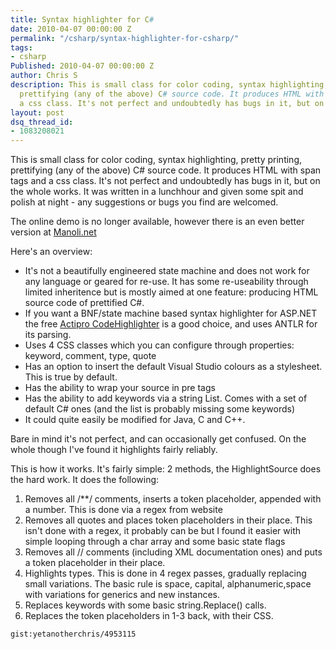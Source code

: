 ```yaml
---
title: Syntax highlighter for C#
date: 2010-04-07 00:00:00 Z
permalink: "/csharp/syntax-highlighter-for-csharp/"
tags:
- csharp
Published: 2010-04-07 00:00:00 Z
author: Chris S
description: This is small class for color coding, syntax highlighting, pretty printing,
  prettifying (any of the above) C# source code. It produces HTML with span tags and
  a css class. It's not perfect and undoubtedly has bugs in it, but on the whole works
layout: post
dsq_thread_id:
- 1083208021
---
```


This is small class for color coding, syntax highlighting, pretty printing, prettifying (any of the above) C# source code. It produces HTML with span tags and a css class. It's not perfect and undoubtedly has bugs in it, but on the whole works. It was written in a lunchhour and given some spit and polish at night - any suggestions or bugs you find are welcomed.

<!--more-->

The online demo is no longer available, however there is an even better version at [Manoli.net][1]

Here's an overview:

  * It's not a beautifully engineered state machine and does not work for any language or geared for re-use. It has some re-useability through limited inheritence but is mostly aimed at one feature: producing HTML source code of prettified C#.
  * If you want a BNF/state machine based syntax highlighter for ASP.NET the free [Actipro CodeHighlighter][2] is a good choice, and uses ANTLR for its parsing.
  * Uses 4 CSS classes which you can configure through properties: keyword, comment, type, quote
  * Has an option to insert the default Visual Studio colours as a stylesheet. This is true by default.
  * Has the ability to wrap your source in pre tags
  * Has the ability to add keywords via a string List. Comes with a set of default C# ones (and the list is probably missing some keywords)
  * It could quite easily be modified for Java, C and C++.

Bare in mind it's not perfect, and can occasionally get confused. On the whole though I've found it highlights fairly reliably. 

This is how it works. It's fairly simple: 2 methods, the HighlightSource does the hard work. It does the following:

  1. Removes all /**/ comments, inserts a token placeholder, appended with a number. This is done via a regex from website
  2. Removes all quotes and places token placeholders in their place. This isn't done with a regex, it probably can be but I found it easier with simple looping through a char array and some basic state flags
  3. Removes all // comments (including XML documentation ones) and puts a token placeholder in their place.
  4. Highlights types. This is done in 4 regex passes, gradually replacing small variations. The basic rule is space, capital, alphanumeric,space with variations for generics and new instances.
  5. Replaces keywords with some basic string.Replace() calls.
  6. Replaces the token placeholders in 1-3 back, with their CSS.

`gist:yetanotherchris/4953115`

 [1]: http://www.manoli.net/csharpformat/
 [2]: http://www.actiprosoftware.com/Products/DotNet/ASPNET/CodeHighlighter/Default.aspx